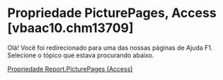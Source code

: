 
# Propriedade PicturePages, Access [vbaac10.chm13709]

Olá! Você foi redirecionado para uma das nossas páginas de Ajuda F1. Selecione o tópico que estava procurando abaixo.

[Propriedade Report.PicturePages (Access)](http://msdn.microsoft.com/library/a1266a43-3e1c-33f3-ae18-a7306723cc11%28Office.15%29.aspx)
